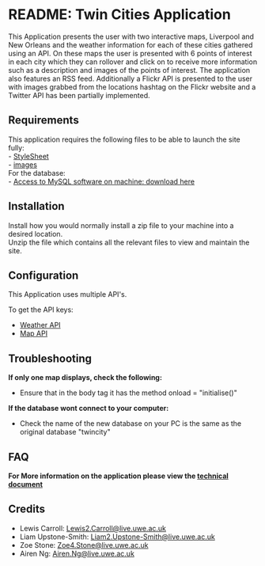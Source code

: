 # README: Twin Cities Application

This Application presents the user with two interactive maps, Liverpool and New Orleans and the weather information for each of these cities gathered using an API. On these maps the user is presented with 6 points of interest in each city which they can rollover and click on to receive more information such as a description and images of the points of interest. The application also features an RSS feed. Additionally a Flickr API is presented to the user with images grabbed from the locations hashtag on the Flickr website and a Twitter API has been partially implemented. 


## Requirements

This application requires the following files to be able to launch the site fully:     
    - [StyleSheet](link)   
    - [images](link)   
    For the database:  
    - [Access to MySQL software on machine: download here](https://dev.mysql.com/downloads/installer/)  
    
## Installation 

Install how you would normally install a zip file to your machine into a desired location.  
Unzip the file which contains all the relevant files to view and maintain the site. 


## Configuration 
This Application uses multiple API's.

To get the API keys:

  - [Weather API](https://openweathermap.org/api)  
  - [Map API](https://mapsplatform.google.com)
   

## Troubleshooting

**If only one map displays, check the following:**
- Ensure that in the body tag it has the method
 onload = "initialise()"   

 **If the database wont connect to your computer:**
 - Check the name of the new database on your PC is the same as the original database "twincity"


## FAQ
  
   **For More information on the application please view the [technical document](documentation\TwinCitiesDocumentation.docx)**

## Credits
- Lewis Carroll: Lewis2.Carroll@live.uwe.ac.uk
- Liam Upstone-Smith: Liam2.Upstone-Smith@live.uwe.ac.uk
- Zoe Stone: Zoe4.Stone@live.uwe.ac.uk
- Airen Ng: Airen.Ng@live.uwe.ac.uk
